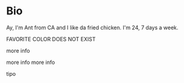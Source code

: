 # Bio

Ay, I'm Ant from CA and I like da fried chicken. I'm 24, 7 days a week.

FAVORITE COLOR DOES NOT EXIST

more info

more info
more info

tipo
